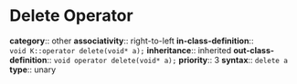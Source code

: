 # Delete Operator

**category**:: other
**associativity**:: right-to-left
**in-class-definition**:: `void K::operator delete(void* a);`
**inheritance**:: inherited
**out-class-definition**:: `void operator delete(void* a);`
**priority**:: 3
**syntax**:: `delete a`
**type**:: unary

